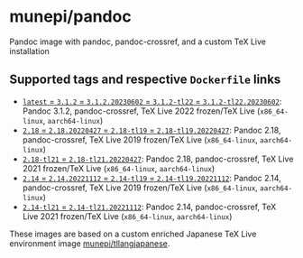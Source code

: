 # munepi/pandoc
Pandoc image with pandoc, pandoc-crossref, and a custom TeX Live installation

## Supported tags and respective `Dockerfile` links

 * [`latest` = `3.1.2` = `3.1.2.20230602` = `3.1.2-tl22` = `3.1.2-tl22.20230602`](https://github.com/munepi/docker-pandoc/blob/20230602/3.1.2/Dockerfile): Pandoc 3.1.2, pandoc-crossref, TeX Live 2022 frozen/TeX Live (`x86_64-linux`, `aarch64-linux`)
 * [`2.18` = `2.18.20220427` = `2.18-tl19` = `2.18-tl19.20220427`](https://github.com/munepi/docker-pandoc/blob/20220427/2.18/Dockerfile): Pandoc 2.18, pandoc-crossref, TeX Live 2019 frozen/TeX Live (`x86_64-linux`, `aarch64-linux`)
 * [`2.18-tl21` = `2.18-tl21.20220427`](https://github.com/munepi/docker-pandoc/blob/20220427/2.18/Dockerfile): Pandoc 2.18, pandoc-crossref, TeX Live 2021 frozen/TeX Live (`x86_64-linux`, `aarch64-linux`)
 * [`2.14` = `2.14.20221112` = `2.14-tl19` = `2.14-tl19.20221112`](https://github.com/munepi/docker-pandoc/blob/20221112/2.14/Dockerfile): Pandoc 2.14, pandoc-crossref, TeX Live 2019 frozen/TeX Live (`x86_64-linux`, `aarch64-linux`)
 * [`2.14-tl21` = `2.14-tl21.20221112`](https://github.com/munepi/docker-pandoc/blob/20221112/2.14/Dockerfile): Pandoc 2.14, pandoc-crossref, TeX Live 2021 frozen/TeX Live (`x86_64-linux`, `aarch64-linux`)

These images are based on a custom enriched Japanese TeX Live environment image [munepi/tllangjapanese](https://hub.docker.com/r/munepi/tllangjapanese).

